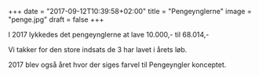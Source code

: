 +++
date = "2017-09-12T10:39:58+02:00"
title = "Pengeynglerne"
image = "penge.jpg"
draft = false
+++

I 2017 lykkedes det pengeynglerne at lave 10.000,- til 68.014,-

Vi takker for den store indsats de 3 har lavet i årets løb.


2017 blev også året hvor der siges farvel til Pengeyngler konceptet.

